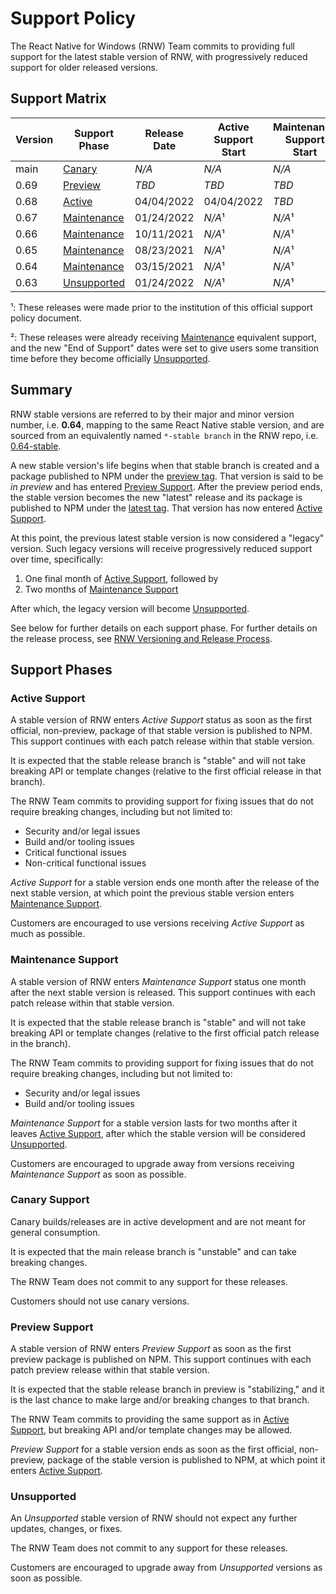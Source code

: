 # Support Policy

The React Native for Windows (RNW) Team commits to providing full support for the latest stable version of RNW, with progressively reduced support for older released versions.

## Support Matrix

| Version | Support Phase | Release Date | Active Support Start | Maintenance Support Start | End of Support |
| -- | -- | -- | -- | -- | -- |
| main | [Canary](#canary-support) | *N/A* | *N/A* | *N/A* | *N/A* |
| 0.69 | [Preview](#preview-support) | *TBD* | *TBD* | *TBD* | *TBD* |
| 0.68 | [Active](#active-support) | 04/04/2022 | 04/04/2022 | *TBD* | *TBD* |
| 0.67 | [Maintenance](#maintenance-support) | 01/24/2022 | *N/A*¹ | *N/A*¹ | 09/30/2022² |
| 0.66 | [Maintenance](#maintenance-support) | 10/11/2021 | *N/A*¹ | *N/A*¹ | 08/31/2022² |
| 0.65 | [Maintenance](#maintenance-support) | 08/23/2021 | *N/A*¹ | *N/A*¹ | 07/31/2022² |
| 0.64 | [Maintenance](#maintenance-support) | 03/15/2021 | *N/A*¹ | *N/A*¹ | 06/30/2022² |
| 0.63 | [Unsupported](#unsupported) | 01/24/2022 | *N/A*¹ | *N/A*¹ | 10/11/2021 |

¹: These releases were made prior to the institution of this official support policy document.

²: These releases were already receiving [Maintenance](#maintenance-support) equivalent support, and the new "End of Support" dates were set to give users some transition time before they become officially [Unsupported](#unsupported).

## Summary

RNW stable versions are referred to by their major and minor version number, i.e. **0.64**, mapping to the same React Native stable version, and are sourced from an equivalently named `*-stable branch` in the RNW repo, i.e. [0.64-stable](https://github.com/Microsoft/react-native-windows/tree/0.64-stable).

A new stable version's life begins when that stable branch is created and a package published to NPM under the [preview tag](https://www.npmjs.com/package/react-native-windows/v/preview). That version is said to be *in preview* and has entered [Preview Support](#preview-support). After the preview period ends, the stable version becomes the new "latest" release and its package is published to NPM under the [latest tag](https://www.npmjs.com/package/react-native-windows/v/latest). That version has now entered [Active Support](#active-support).

At this point, the previous latest stable version is now considered a "legacy" version. Such legacy versions will receive progressively reduced support over time, specifically:

1. One final month of [Active Support](#active-support), followed by
2. Two months of [Maintenance Support](#maintenance-support)

After which, the legacy version will become [Unsupported](#unsupported).

See below for further details on each support phase. For further details on the release process, see [RNW Versioning and Release Process](https://github.com/microsoft/react-native-windows/wiki/Versioning-and-Release-Process).

## Support Phases

### Active Support

A stable version of RNW enters *Active Support* status as soon as the first official, non-preview, package of that stable version is published to NPM. This support continues with each patch release within that stable version.

It is expected that the stable release branch is "stable" and will not take breaking API or template changes (relative to the first official release in that branch).

The RNW Team commits to providing support for fixing issues that do not require breaking changes, including but not limited to:

- Security and/or legal issues
- Build and/or tooling issues
- Critical functional issues
- Non-critical functional issues

*Active Support* for a stable version ends one month after the release of the next stable version, at which point the previous stable version enters [Maintenance Support](#maintenance-support).

Customers are encouraged to use versions receiving *Active Support* as much as possible.

### Maintenance Support

A stable version of RNW enters *Maintenance Support* status one month after the next stable version is released. This support continues with each patch release within that stable version.

It is expected that the stable release branch is "stable" and will not take breaking API or template changes (relative to the first official patch release in the branch).

The RNW Team commits to providing support for fixing issues that do not require breaking changes, including but not limited to:

- Security and/or legal issues
- Build and/or tooling issues

*Maintenance Support* for a stable version lasts for two months after it leaves [Active Support](#active-support), after which the stable version will be considered [Unsupported](#unsupported).

Customers are encouraged to upgrade away from versions receiving *Maintenance Support* as soon as possible.

### Canary Support

Canary builds/releases are in active development and are not meant for general consumption.

It is expected that the main release branch is "unstable" and can take breaking changes.

The RNW Team does not commit to any support for these releases.

Customers should not use canary versions.

### Preview Support

A stable version of RNW enters *Preview Support* as soon as the first preview package is published on NPM. This support continues with each patch preview release within that stable version.

It is expected that the stable release branch in preview is "stabilizing," and it is the last chance to make large and/or breaking changes to that branch.

The RNW Team commits to providing the same support as in [Active Support](#active-support), but breaking API and/or template changes may be allowed.

*Preview Support* for a stable version ends as soon as the first official, non-preview, package of the stable version is published to NPM, at which point it enters [Active Support](#active-support).

### Unsupported

An *Unsupported* stable version of RNW should not expect any further updates, changes, or fixes.

The RNW Team does not commit to any support for these releases.

Customers are encouraged to upgrade away from *Unsupported* versions as soon as possible.